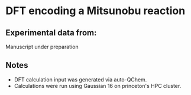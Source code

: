 # DFT encoding a Mitsunobu reaction

## Experimental data from:

Manuscript under preparation

## Notes
- DFT calculation input was generated via auto-QChem.
- Calculations were run using Gaussian 16 on princeton's HPC cluster.